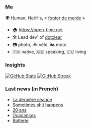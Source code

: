 ### Me

🌍 Human, He/His, « [footer de merde](https://open-time.net/post/2013/07/17/La-veritable-histoire-du-Footer-de-merde-) » 
* 🏠 https://open-time.net 
* 🛠️ Lead dev' of [dotclear](https://git.dotclear.org/dev/dotclear)
* 📷 photo, 🚲 vélo, 🏍️ moto 
* 🇫🇷 native, 🇬🇧 speaking, 🇪🇺 living

### Insights

[![GitHub Stats](https://github-readme-stats-sigma-five.vercel.app/api?username=franck-paul)](https://github.com/franck-paul)
[![GitHub Streak](https://github-readme-streak-stats.herokuapp.com?user=franck-paul)](https://git.io/streak-stats)

### Last news (in French)

<!-- BLOG-POST-LIST:START -->
- [La dernière séance](https://open-time.net/post/2023/08/15/La-derniere-seance)
- [Sometimes shit happens](https://open-time.net/post/2023/08/14/Sometimes-shit-happens)
- [20 ans](https://open-time.net/post/2023/08/13/20-ans)
- [Ouacances](https://open-time.net/post/2023/08/12/Ouacances)
- [Batterie](https://open-time.net/post/2023/08/11/Batterie)
<!-- BLOG-POST-LIST:END -->
